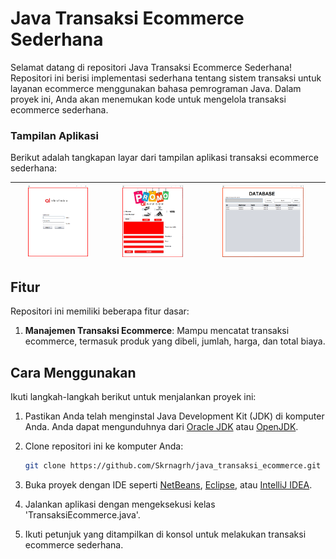 # Java Transaksi Ecommerce Sederhana

Selamat datang di repositori Java Transaksi Ecommerce Sederhana! Repositori ini berisi implementasi sederhana tentang sistem transaksi untuk layanan ecommerce menggunakan bahasa pemrograman Java. Dalam proyek ini, Anda akan menemukan kode untuk mengelola transaksi ecommerce sederhana.

### Tampilan Aplikasi

Berikut adalah tangkapan layar dari tampilan aplikasi transaksi ecommerce sederhana:

| <img src="https://github.com/Skrnagrh/java_transaksi_ecommerce/raw/main/src/1.tampilan/1.PNG" alt="Tampilan 1" width="70%"> | <img src="https://github.com/Skrnagrh/java_transaksi_ecommerce/raw/main/src/1.tampilan/2.PNG" alt="Tampilan 1" width="70%"> | <img src="https://github.com/Skrnagrh/java_transaksi_ecommerce/raw/main/src/1.tampilan/3.PNG" alt="Tampilan 1" width="70%">
|:---:|:---:|:---:|

## Fitur

Repositori ini memiliki beberapa fitur dasar:

1. **Manajemen Transaksi Ecommerce**: Mampu mencatat transaksi ecommerce, termasuk produk yang dibeli, jumlah, harga, dan total biaya.

## Cara Menggunakan

Ikuti langkah-langkah berikut untuk menjalankan proyek ini:

1. Pastikan Anda telah menginstal Java Development Kit (JDK) di komputer Anda. Anda dapat mengunduhnya dari [Oracle JDK](https://www.oracle.com/java/technologies/javase-downloads.html) atau [OpenJDK](https://openjdk.java.net/install/).

2. Clone repositori ini ke komputer Anda:

   ```bash
   git clone https://github.com/Skrnagrh/java_transaksi_ecommerce.git
   ```

3. Buka proyek dengan IDE seperti [NetBeans](https://netbeans.apache.org/), [Eclipse](https://www.eclipse.org/), atau [IntelliJ IDEA](https://www.jetbrains.com/idea/).

4. Jalankan aplikasi dengan mengeksekusi kelas 'TransaksiEcommerce.java'.

5. Ikuti petunjuk yang ditampilkan di konsol untuk melakukan transaksi ecommerce sederhana.
